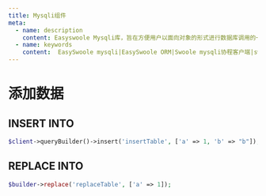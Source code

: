 ```yaml
---
title: Mysqli组件
meta:
  - name: description
    content: Easyswoole Mysqli库，旨在方便用户以面向对象的形式进行数据库调用的一个库。并且为Orm组件等高级用法提供了基础支持
  - name: keywords
    content:  EasySwoole mysqli|EasySwoole ORM|Swoole mysqli协程客户端|swoole ORM
---
```

# 添加数据

## INSERT INTO

```php
$client->queryBuilder()->insert('insertTable', ['a' => 1, 'b' => "b"]);
```

## REPLACE INTO

```php
$builder->replace('replaceTable', ['a' => 1]);
```